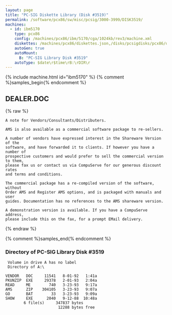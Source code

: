 ```yaml
---
layout: page
title: "PC-SIG Diskette Library (Disk #3519)"
permalink: /software/pcx86/sw/misc/pcsig/3000-3999/DISK3519/
machines:
  - id: ibm5170
    type: pcx86
    config: /machines/pcx86/ibm/5170/cga/1024kb/rev3/machine.xml
    diskettes: /machines/pcx86/diskettes.json,/disks/pcsigdisks/pcx86/diskettes.json
    autoGen: true
    autoMount:
      B: "PC-SIG Library Disk #3519"
    autoType: $date\r$time\rB:\rDIR\r
---
```


{% include machine.html id="ibm5170" %}
{% comment %}samples_begin{% endcomment %}

## DEALER.DOC

{% raw %}
```
A note for Vendors/Consultants/Distributers.

AMS is also available as a commercial software package to re-sellers.

A number of vendors have expressed interest in the Shareware Version of the 
software, and have forwarded it to clients. If however you have a number of 
prospective customers and would prefer to sell the commercial version to them, 
please fax us or contact us via CompuServe for our generous discount rates 
and terms and conditions.

The commercial package has a re-compiled version of the software, without 
Order AMS and Register AMS options, and is packaged with manuals and user 
guides. Documentation has no references to the AMS shareware version.

A demonstration version is available. If you have a CompuServe address, 
please include this on the fax, for a prompt EMail delivery.

```
{% endraw %}

{% comment %}samples_end{% endcomment %}

### Directory of PC-SIG Library Disk #3519

     Volume in drive A has no label
     Directory of A:\

    VENDOR   DOC     11541   8-01-92   1:41a
    PKUNZIP  EXE     29378   2-01-93   2:04a
    READ     ME        740   3-23-93   9:17a
    AMS      ZIP    304105   3-23-93   9:07a
    GO       BAT        33   3-23-93   9:09a
    SHOW     EXE      2040   9-12-88  10:48a
            6 file(s)     347837 bytes
                           12288 bytes free
